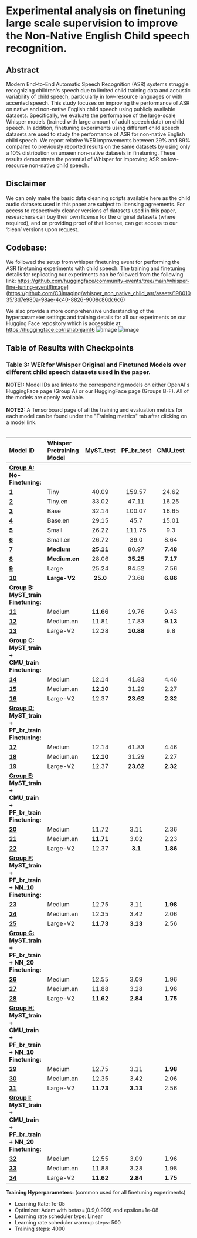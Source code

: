 # Experimental analysis on finetuning large scale supervision to improve the Non-Native English Child speech recognition.

## Abstract

Modern End-to-End Automatic Speech Recognition (ASR) systems struggle recognizing children's speech due to limited child training data and acoustic variability of child speech, particularly in low-resource languages or with accented speech. This study focuses on improving the performance of ASR on native and non-native English child speech using publicly available datasets. Specifically, we evaluate the performance of the large-scale Whisper models (trained with large amount of adult speech data) on child speech. In addition, finetuning experiments using different child speech datasets are used to study the performance of ASR for non-native English child speech. We report relative WER improvements between 29% and 89% compared to previously reported results on the same datasets by using only a 10% distribution on unseen non-native datasets in finetuning. These results demonstrate the potential of Whisper for improving ASR on low-resource non-native child speech.


## Disclaimer

We can only make the basic data cleaning scripts available here as the child audio datasets used in this paper are subject to licensing agreements. For access to respectively cleaner versions of datasets used in this paper, researchers can buy their own license for the original datasets (where required), and on providing proof of that license, can get access to our ‘clean’ versions upon request.

## Codebase:
We followed the setup from whisper finetuning event for performing the ASR finetuning experiments with child speech. The training and finetuning details for replicating our experiments can be followed from the following link: 
https://github.com/huggingface/community-events/tree/main/whisper-fine-tuning-event![image](https://github.com/C3Imaging/whisper_non_native_child_asr/assets/19801035/3d7e980a-98ae-4c40-8826-9008c86dc6c6)

We also provide a more comprehensive understanding of the hyperparameter settings and training details for all our experiments on our Hugging Face repository which is accessible at https://huggingface.co/rishabhjain16 ![image](https://github.com/C3Imaging/whisper_non_native_child_asr/assets/19801035/d0be0e00-de8e-4784-ae0c-bbd40565d161)
 ![image](https://github.com/C3Imaging/whisper_non_native_child_asr/assets/19801035/6cacac4d-2ee2-4b9e-93b2-26597904d0f7)

## Table of Results with Checkpoints

### Table 3: WER for Whisper Original and Finetuned Models over different child speech datasets used in the paper.

**NOTE1:** Model IDs are links to the corresponding models on either OpenAI's HuggingFace page (Group A) or our HuggingFace page (Groups B-F). All of the models are openly available.<br /><br />
**NOTE2:** A Tensorboard page of all the training and evaluation metrics for each model can be found under the "Training metrics" tab after clicking on a model link.<br /><br />

| **Model ID**   | **Whisper Pretraining Model** | **MyST_test** | **PF_br_test** | **CMU_test** | **PF_sw_test** | **PF_ge_test** | **PF_it_test** | **SO_test** | **Dev_clean** |
| :---    | :------ | :------: | :------: | :------: | :------: | :------: | :------: | :------: | :------: |
| **<ins>Group A:</ins> No-Finetuning:** |
| [**1**](https://huggingface.co/openai/whisper-tiny) | Tiny | 40.09 | 159.57 | 24.62 | 55.32 | 103.68 | 70.57 | 64.83 | 10.85 |
| [**2**](https://huggingface.co/openai/whisper-tiny.en) | Tiny.en | 33.02 | 47.11 | 16.25 | 45.23 | 89.8 | 47.22 | 51.28 | 8.62 |
| [**3**](https://huggingface.co/openai/whisper-base) | Base | 32.14 | 100.07 | 16.65 | 53.88 | 126.84 | 50.29 | 60.39 | 8.14 |
| [**4**](https://huggingface.co/openai/whisper-base.en) | Base.en | 29.15 | 45.7 | 15.01 | 37.29 | 93.77 | 46.84 | 38.47 | 7.18 |
| [**5**](https://huggingface.co/openai/whisper-small) | Small | 26.22 | 111.75 | 9.3 | 60.81 | 86.72 | 44.09 | 36.19 | 6.43 |
| [**6**](https://huggingface.co/openai/whisper-small.en) | Small.en | 26.72 | 39.0 | 8.64 | 32.26 | **71.04** | 33.38 | 30.33 | 6.06 |
| [**7**](https://huggingface.co/openai/whisper-medium) | **Medium** | **25.11** | 80.97 | **7.48** | 35.07 | 105.82 | **45.65** | 37.0 | **5.58** |
| [**8**](https://huggingface.co/openai/whisper-medium.en) | **Medium.en** | 28.06 | **35.25** | **7.17** | **27.91**  | **80.4** | **25.94** | **25.29** | 6.2 |
| [**9**](https://huggingface.co/openai/whisper-large) | Large | 25.24 | 84.52 | 7.56 | 33.09 | 79.14 | 51.82 | 37.25 | 5.53 |
| [**10**](https://huggingface.co/openai/whisper-large-v2) | **Large-V2** | **25.0** | 73.68 | **6.86** | **29.99** | **77.56** | **34.97** | **29.39** | **5.4** |
| **<ins>Group B:</ins> MyST_train Finetuning:** |
| [**11**](https://huggingface.co/rishabhjain16/whisper_medium_to_myst55h) | Medium | **11.66** | 19.76 | 9.43 | 34.18 | **62.4** | 24.53 | 24.89 | 5.62 |
| [**12**](https://huggingface.co/rishabhjain16/whisper_medium_en_to_myst55h) | Medium.en | 11.81 | 17.83 | **9.13** | **23.63** | 76.84 | 19.99 | 25.45 | 6.48 |
| [**13**](https://huggingface.co/rishabhjain16/whisper_large_v2_to_myst55h) | Large-V2 | 12.28 | **10.88** | 9.8 | 25.56 | 65.58 | **23.48** | **25.05** | **4.82** |
| **<ins>Group C:</ins> MyST_train + CMU_train Finetuning:** |
| [**14**](https://huggingface.co/rishabhjain16/whisper_medium_to_myst_cmu) | Medium | 12.14 | 41.83 | 4.46 | 158.75 | 113.07 | 125.05 | 33.24 | 6.1 |
| [**15**](https://huggingface.co/rishabhjain16/whisper_medium_en_to_myst_cmu) | Medium.en | **12.10** | 31.29 | 2.27 | 138.95 | 125.37 | 77.38 | 33.32 | 6.13 |
| [**16**](https://huggingface.co/rishabhjain16/whisper_large_v2_to_myst_cmu) | Large-V2 | 12.37 | **23.62** | **2.32** | 184.24 | 211.01 | 180.79 | 48.34 | **4.81** |
| **<ins>Group D:</ins> MyST_train + PF_br_train Finetuning:** |
| [**17**](https://huggingface.co/rishabhjain16/whisper_medium_to_myst_cmu) | Medium | 12.14 | 41.83 | 4.46 | 158.75 | 113.07 | 125.05 | 33.24 | 6.1 |
| [**18**](https://huggingface.co/rishabhjain16/whisper_medium_en_to_myst_cmu) | Medium.en | **12.10** | 31.29 | 2.27 | 138.95 | 125.37 | 77.38 | 33.32 | 6.13 |
| [**19**](https://huggingface.co/rishabhjain16/whisper_large_v2_to_myst_cmu) | Large-V2 | 12.37 | **23.62** | **2.32** | 184.24 | 211.01 | 180.79 | 48.34 | **4.81** |
| **<ins>Group E:</ins> MyST_train + CMU_train + PF_br_train Finetuning:** |
| [**20**](https://huggingface.co/rishabhjain16/whisper_medium_to_myst_cmu_pf) | Medium | 11.72 | 3.11 | 2.36 | 23.94 | 86.13 | 16.72 | 27.88 | 5.62 |
| [**21**](https://huggingface.co/rishabhjain16/whisper_medium_en_to_myst_cmu_pf) | Medium.en | **11.71** | 3.02 | 2.23 | 21.65 | **68.1** | **15.87** | **26.43** | 5.57 |
| [**22**](https://huggingface.co/rishabhjain16/whisper_large_v2_to_myst_cmu_pf) | Large-V2 | 12.37 | **3.1** | **1.86** | 43.34 | 71.18 | 56.29 | 32.99 | **4.75** |
| **<ins>Group F:</ins> MyST_train + PF_br_train + NN_10 Finetuning:** |
| [**23**](https://huggingface.co/rishabhjain16/whisper_medium_to_myst_cmu_pf_ot50) | Medium | 12.75 | 3.11 | **1.98** | **8.99** | 36.67 | **5.14** | **16.09** | 6.09 |
| [**24**](https://huggingface.co/rishabhjain16/whisper_medium_en_to_myst_cmu_pf_ot50) | Medium.en | 12.35 | 3.42 | 2.06 | 9.04 | 35.92 | 5.84 | 17.55 | 5.28 |
| [**25**](https://huggingface.co/rishabhjain16/whisper_large_v2_to_myst_cmu_pf_ot50) | Large-V2 | **11.73** | **3.13** | 2.56 | 9.67 | **35.05** | 5.51 | 15.83 | **4.69** |
| **<ins>Group G:</ins> MyST_train + PF_br_train + NN_20 Finetuning:** |
| [**26**](https://huggingface.co/rishabhjain16/whisper_medium_to_myst_cmu_pf_ot100) | Medium | 12.55 | 3.09 | 1.96 | **7.66** | 34.77 | **4.11** | **14.31** | 6.06 |
| [**27**](https://huggingface.co/rishabhjain16/whisper_medium_en_to_myst_cmu_pf_ot100) | Medium.en | 11.88 | 3.28 | 1.98 | 8.16 | 34.99 | 4.65 | 15.87 | 5.15 |
| [**28**](https://huggingface.co/rishabhjain16/whisper_large_v2_to_myst_cmu_pf_ot100) | Large-V2 | **11.62** | **2.84** | **1.75** | 8.36 | **34.26** | 4.4 | 14.52 | **4.53** |
| **<ins>Group H:</ins> MyST_train + CMU_train + PF_br_train + NN_10 Finetuning:** |
| [**29**](https://huggingface.co/rishabhjain16/whisper_medium_to_myst_cmu_pf_ot50) | Medium | 12.75 | 3.11 | **1.98** | **8.99** | 36.67 | **5.14** | **16.09** | 6.09 |
| [**30**](https://huggingface.co/rishabhjain16/whisper_medium_en_to_myst_cmu_pf_ot50) | Medium.en | 12.35 | 3.42 | 2.06 | 9.04 | 35.92 | 5.84 | 17.55 | 5.28 |
| [**31**](https://huggingface.co/rishabhjain16/whisper_large_v2_to_myst_cmu_pf_ot50) | Large-V2 | **11.73** | **3.13** | 2.56 | 9.67 | **35.05** | 5.51 | 15.83 | **4.69** |
| **<ins>Group I:</ins> MyST_train + CMU_train + PF_br_train + NN_20 Finetuning:** |
| [**32**](https://huggingface.co/rishabhjain16/whisper_medium_to_myst_cmu_pf_ot100) | Medium | 12.55 | 3.09 | 1.96 | **7.66** | 34.77 | **4.11** | **14.31** | 6.06 |
| [**33**](https://huggingface.co/rishabhjain16/whisper_medium_en_to_myst_cmu_pf_ot100) | Medium.en | 11.88 | 3.28 | 1.98 | 8.16 | 34.99 | 4.65 | 15.87 | 5.15 |
| [**34**](https://huggingface.co/rishabhjain16/whisper_large_v2_to_myst_cmu_pf_ot100) | Large-V2 | **11.62** | **2.84** | **1.75** | 8.36 | **34.26** | 4.4 | 14.52 | **4.53** |


**Training Hyperparameters:** (common used for all finetuning experiments)
- Learning Rate: 1e-05
- Optimizer: Adam with betas=(0.9,0.999) and epsilon=1e-08
- Learning rate scheduler type: Linear
- Learning rate scheduler warmup steps: 500
- Training steps: 4000
